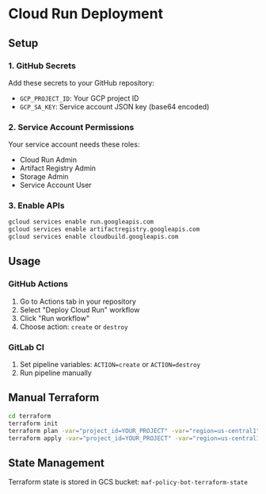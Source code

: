 # Cloud Run Deployment

## Setup

### 1. GitHub Secrets
Add these secrets to your GitHub repository:
- `GCP_PROJECT_ID`: Your GCP project ID
- `GCP_SA_KEY`: Service account JSON key (base64 encoded)

### 2. Service Account Permissions
Your service account needs these roles:
- Cloud Run Admin
- Artifact Registry Admin
- Storage Admin
- Service Account User

### 3. Enable APIs
```bash
gcloud services enable run.googleapis.com
gcloud services enable artifactregistry.googleapis.com
gcloud services enable cloudbuild.googleapis.com
```

## Usage

### GitHub Actions
1. Go to Actions tab in your repository
2. Select "Deploy Cloud Run" workflow
3. Click "Run workflow"
4. Choose action: `create` or `destroy`

### GitLab CI
1. Set pipeline variables: `ACTION=create` or `ACTION=destroy`
2. Run pipeline manually

## Manual Terraform

```bash
cd terraform
terraform init
terraform plan -var="project_id=YOUR_PROJECT" -var="region=us-central1"
terraform apply -var="project_id=YOUR_PROJECT" -var="region=us-central1"
```

## State Management
Terraform state is stored in GCS bucket: `maf-policy-bot-terraform-state`